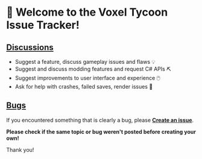 # 👋 Welcome to the Voxel Tycoon Issue Tracker!

## [Discussions](https://github.com/voxeltycoon/issues/discussions)

  * Suggest a feature, discuss gameplay issues and flaws 💡
  * Suggest and discuss modding features and request C# APIs ⛏️
  * Suggest improvements to user interface and experience 🖱️
  * Ask for help with crashes, failed saves, render issues 🐞

## [Bugs](https://github.com/voxeltycoon/issues/issues)

If you encountered something that is clearly a bug, please [**Create an issue**](https://github.com/voxeltycoon/issues/issues/new?assignees=&labels=&template=bug_report.md&title=).

**Please check if the same topic or bug weren't posted before creating your own!**

Thank you!
